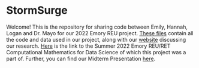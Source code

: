 # StormSurge
Welcome! This is the repository for sharing code between Emily, Hannah, Logan and Dr. Mayo for our 2022 Emory REU project.
[These files](https://github.com/hakuupi/StormSurge) contain all the code and data used in our project, along with our [website](https://github.com/loganpknudsen/emory-reu-ret-website/blob/main/content/projects/2022-storm-surge/index.md) discussing our research. [Here](https://www.math.emory.edu/site/cmds-reuret/summer2022/) is the link to the Summer 2022 Emory REU/RET Computational Mathematics for Data Science of which this project was a part of. Further, you can find our Midterm Presentation [here](https://github.com/hakuupi/StormSurge/blob/main/Mid_Term_Presentation.pdf). 


